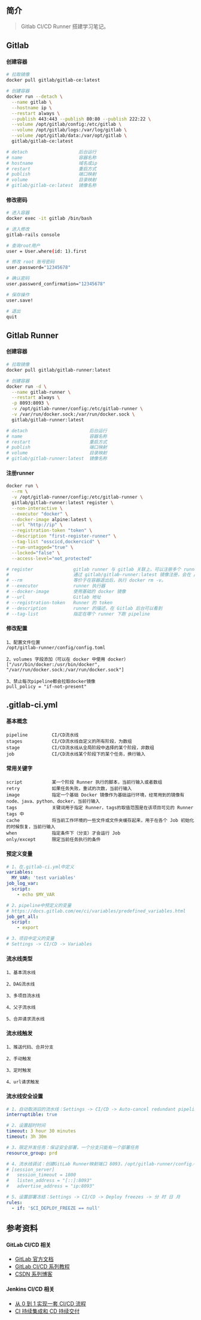 ## 简介

> Gitlab CI/CD Runner 搭建学习笔记。

## Gitlab

#### 创建容器

```sh
# 拉取镜像
docker pull gitlab/gitlab-ce:latest

# 创建容器
docker run --detach \
  --name gitlab \
  --hostname ip \
  --restart always \
  --publish 443:443 --publish 80:80 --publish 222:22 \
  --volume /opt/gitlab/config:/etc/gitlab \
  --volume /opt/gitlab/logs:/var/log/gitlab \
  --volume /opt/gitlab/data:/var/opt/gitlab \
  gitlab/gitlab-ce:latest

# detach                   后台运行
# name                     容器名称
# hostname                 域名或ip
# restart                  重启方式
# publish                  端口映射
# volume                   目录映射
# gitlab/gitlab-ce:latest  镜像名称
```

#### 修改密码

```sh
# 进入容器
docker exec -it gitlab /bin/bash

# 进入修改
gitlab-rails console

# 查询root用户
user = User.where(id: 1).first

# 修改 root 账号密码
user.password="12345678"

# 确认密码
user.password_confirmation="12345678"

# 保存操作
user.save!

# 退出
quit
```

## Gitlab Runner

#### 创建容器

```sh
# 拉取镜像
docker pull gitlab/gitlab-runner:latest

# 创建容器
docker run -d \
  --name gitlab-runner \
  --restart always \
  -p 8093:8093 \
  -v /opt/gitlab-runner/config:/etc/gitlab-runner \
  -v /var/run/docker.sock:/var/run/docker.sock \
  gitlab/gitlab-runner:latest

# detach                       后台运行
# name                         容器名称
# restart                      重启方式
# publish                      端口映射
# volume                       目录映射
# gitlab/gitlab-runner:latest  镜像名称
```

#### 注册runner

```sh
docker run \
  --rm \
  -v /opt/gitlab-runner/config:/etc/gitlab-runner \
  gitlab/gitlab-runner:latest register \
  --non-interactive \
  --executor "docker" \
  --docker-image alpine:latest \
  --url "http://ip" \
  --registration-token "token" \
  --description "first-register-runner" \
  --tag-list "osscicd,dockercicd" \
  --run-untagged="true" \
  --locked="false" \
  --access-level="not_protected"

# register               gitlab runner 与 gitlab 关联上，可以注册多个 runner。
#                        通过 gitlab/gitlab-runner:latest 镜像注册，会在 /opt/gitlab-runner/config 目录生成 config.tom runner 的配置文件
# --rm                   等价于在容器退出后，执行 docker rm -v。                      
# --executor             runner 执行器
# --docker-image         使用基础的 docker 镜像
# --url                  Gitlab 地址
# --registration-token   Runner 的 token
# --description          runner 的描述，在 Gitlab 后台可以看到
# --tag-list             指定在哪个 runner 下跑 pipeline
```

#### 修改配置

```
1、配置文件位置
/opt/gitlab-runner/config/config.toml

2、volumes 字段添加（可以在 docker 中使用 docker）
["/usr/bin/docker:/usr/bin/docker", "/var/run/docker.sock:/var/run/docker.sock"]

3、禁止每次pipeline都会拉取docker镜像
pull_policy = "if-not-present"
```

## .gitlab-ci.yml

#### 基本概念

```
pipeline         CI/CD流水线
stages           CI/CD流水线自定义的所有阶段，为数组
stage            CI/CD流水线从全局阶段中选择的某个阶段，非数组
job              CI/CD流水线某个阶段下的某个任务，换行输入
```

#### 常用关键字

```
script           某一个阶段 Runner 执行的脚本，当前行输入或者数组
retry            如果任务失败，重试的次数，当前行输入
image            指定一个基础 Docker 镜像作为基础运行环境，经常用到的镜像有 node、java、python、docker，当前行输入
tags             关键词用于指定 Runner，tags的取值范围是在该项目可见的 Runner tags 中
cache            将当前工作环境的一些文件或文件夹缓存起来，用于在各个 Job 初始化的时候恢复，当前行输入
when             指定条件下（分支）才会运行 Job
only/except      限定当前任务执行的条件
```

#### 预定义变量

```yml
# 1、在.gitlab-ci.yml中定义
variables:
  MY_VAR: 'test variables'
job_log_var:
  script:
    - echo $MY_VAR

# 2、pipeline中预定义的变量
# https://docs.gitlab.com/ee/ci/variables/predefined_variables.html
job_get_all:
  script:
    - export

# 3、项目中定义的变量
# Settings -> CI/CD -> Variables
```

#### 流水线类型

```
1、基本流水线

2、DAG流水线

3、多项目流水线

4、父子流水线

5、合并请求流水线
```

#### 流水线触发

```
1、推送代码、合并分支

2、手动触发

3、定时触发

4、url请求触发
```

#### 流水线安全设置

```yml
# 1、自动取消旧的流水线：Settings -> CI/CD -> Auto-cancel redundant pipelines
interruptible: true

# 2、设置超时时间
timeout: 3 hour 30 minutes
timeout: 3h 30m

# 3、限定并发任务：保证安全部署，一个分支只能有一个部署任务
resource_group: prd

# 4、流水线调试：创建GitLab Runner映射端口 8093，/opt/gitlab-runner/config／config.toml
# [session_server]
#   session_timeout = 1800
#   listen_address = "[::]:8093"
#   advertise_address = "ip:8093"

# 5、设置部署冻结：Settings -> CI/CD -> Deploy freezes -> 分 时 日 月
rules:
  - if: '$CI_DEPLOY_FREEZE == null'
```

## 参考资料

#### GitLab CI/CD 相关

- [GitLab 官方文档](https://docs.gitlab.com/runner/register/)
- [GitLab CI/CD 系列教程](https://www.bilibili.com/video/BV1iv41177zU/)
- [CSDN 系列博客](https://blog.csdn.net/github_35631540)

#### Jenkins CI/CD 相关

- [从 0 到 1 实现一套 CI/CD 流程](https://juejin.cn/book/6897616008173846543/section/6897634827311251471)
- [CI 持续集成和 CD 持续交付](http://www.pickstyle.cn/CI&CD/1.html)
